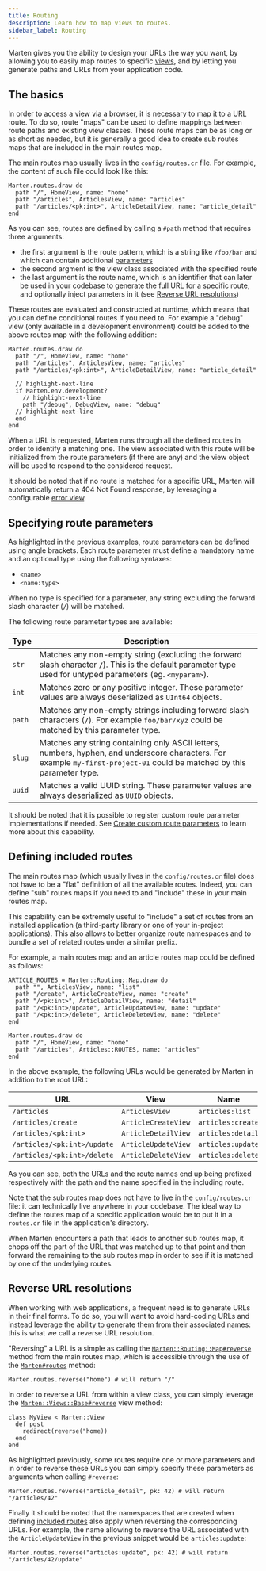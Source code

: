 ```yaml
---
title: Routing
description: Learn how to map views to routes.
sidebar_label: Routing
---
```


Marten gives you the ability to design your URLs the way you want, by allowing you to easily map routes to specific [views](./introduction), and by letting you generate paths and URLs from your application code.

## The basics

In order to access a view via a browser, it is necessary to map it to a URL route. To do so, route "maps" can be used to define mappings between route paths and existing view classes. These route maps can be as long or as short as needed, but it is generally a good idea to create sub routes maps that are included in the main routes map.

The main routes map usually lives in the `config/routes.cr` file. For example, the content of such file could look like this:

```crystal
Marten.routes.draw do
  path "/", HomeView, name: "home"
  path "/articles", ArticlesView, name: "articles"
  path "/articles/<pk:int>", ArticleDetailView, name: "article_detail"
end
```

As you can see, routes are defined by calling a `#path` method that requires three arguments:

* the first argument is the route pattern, which is a string like `/foo/bar` and which can contain additional [parameters](#specifying-route-parameters)
* the second argment is the view class associated with the specified route
* the last argument is the route name, which is an identifier that can later be used in your codebase to generate the full URL for a specific route, and optionally inject parameters in it (see [Reverse URL resolutions](#reverse-url-resolutions))

These routes are evaluated and constructed at runtime, which means that you can define conditional routes if you need to. For example a "debug" view (only available in a development environment) could be added to the above routes map with the following addition:

```crystal
Marten.routes.draw do
  path "/", HomeView, name: "home"
  path "/articles", ArticlesView, name: "articles"
  path "/articles/<pk:int>", ArticleDetailView, name: "article_detail"

  // highlight-next-line
  if Marten.env.development?
    // highlight-next-line
    path "/debug", DebugView, name: "debug"
  // highlight-next-line
  end
end
```

When a URL is requested, Marten runs through all the defined routes in order to identify a matching one. The view associated with this route will be initialized from the route parameters (if there are any) and the view object will be used to respond to the considered request.

It should be noted that if no route is matched for a specific URL, Marten will automatically return a 404 Not Found response, by leveraging a configurable [error view](./error-views).

## Specifying route parameters

As highlighted in the previous examples, route parameters can be defined using angle brackets. Each route parameter must define a mandatory name and an optional type using the following syntaxes:

* `<name>`
* `<name:type>`

When no type is specified for a parameter, any string excluding the forward slash character (**`/`**) will be matched.

The following route parameter types are available:

| Type | Description |
| ----------- | ----------- |
| `str` | Matches any non-empty string (excluding the forward slash character **`/`**). This is the default parameter type used for untyped parameters (eg. `<myparam>`). |
| `int` | Matches zero or any positive integer. These parameter values are always deserialized as `UInt64` objects. |
| `path` | Matches any non-empty strings including forward slash characters (**`/`**). For example `foo/bar/xyz` could be matched by this parameter type. |
| `slug` | Matches any string containing only ASCII letters, numbers, hyphen, and underscore characters. For example `my-first-project-01` could be matched by this parameter type. |
| `uuid` | Matches a valid UUID string. These parameter values are always deserialized as `UUID` objects. |

It should be noted that it is possible to register custom route parameter implementations if needed. See [Create custom route parameters](./how-to/create-custom-route-parameters) to learn more about this capability.

## Defining included routes

The main routes map (which usually lives in the `config/routes.cr` file) does not have to be a "flat" definition of all the available routes. Indeed, you can define "sub" routes maps if you need to and "include" these in your main routes map.

This capability can be extremely useful to "include" a set of routes from an installed application (a third-party library or one of your in-project applications). This also allows to better organize route namespaces and to bundle a set of related routes under a similar prefix.

For example, a main routes map and an article routes map could be defined as follows:

```crystal
ARTICLE_ROUTES = Marten::Routing::Map.draw do
  path "", ArticlesView, name: "list"
  path "/create", ArticleCreateView, name: "create"
  path "/<pk:int>", ArticleDetailView, name: "detail"
  path "/<pk:int>/update", ArticleUpdateView, name: "update"
  path "/<pk:int>/delete", ArticleDeleteView, name: "delete"
end

Marten.routes.draw do
  path "/", HomeView, name: "home"
  path "/articles", Articles::ROUTES, name: "articles"
end
```

In the above example, the following URLs would be generated by Marten in addition to the root URL:

| URL | View | Name |
| --- | ---- | ---- |
| `/articles` | `ArticlesView` | `articles:list` |
| `/articles/create` | `ArticleCreateView` | `articles:create` |
| `/articles/<pk:int>` | `ArticleDetailView` | `articles:detail` |
| `/articles/<pk:int>/update` | `ArticleUpdateView` | `articles:update` |
| `/articles/<pk:int>/delete` | `ArticleDeleteView` | `articles:delete` |

As you can see, both the URLs and the route names end up being prefixed respectively with the path and the name specified in the including route.

Note that the sub routes map does not have to live in the `config/routes.cr` file: it can technically live anywhere in your codebase. The ideal way to define the routes map of a specific application would be to put it in a `routes.cr` file in the application's directory.

When Marten encounters a path that leads to another sub routes map, it chops off the part of the URL that was matched up to that point and then forward the remaining to the sub routes map in order to see if it is matched by one of the underlying routes.

## Reverse URL resolutions

When working with web applications, a frequent need is to generate URLs in their final forms. To do so, you will want to avoid hard-coding URLs and instead leverage the ability to generate them from their associated names: this is what we call a reverse URL resolution.

"Reversing" a URL is a simple as calling the [`Marten::Routing::Map#reverse`](pathname:///api/Marten/Routing/Map.html#reverse(name%3AString|Symbol%2Cparams%3AHash(String|Symbol%2CParameter%3A%3ATypes))-instance-method) method from the main routes map, which is accessible through the use of the [`Marten#routes`](pathname:///api/Marten.html#routes-class-method) method:

```crystal
Marten.routes.reverse("home") # will return "/"
```

In order to reverse a URL from within a view class, you can simply leverage the [`Marten::Views::Base#reverse`](pathname:///api/Marten/Views/Base.html#reverse(*args%2C**options)-instance-method) view method:

```crystal
class MyView < Marten::View
  def post
    redirect(reverse("home))
  end
end
```

As highlighted previously, some routes require one or more parameters and in order to reverse these URLs you can simply specify these parameters as arguments when calling `#reverse`:

```crystal
Marten.routes.reverse("article_detail", pk: 42) # will return "/articles/42"
```

Finally it should be noted that the namespaces that are created when defining [included routes](#defining-included-routes) also apply when reversing the corresponding URLs. For example, the name allowing to reverse the URL associated with the `ArticleUpdateView` in the previous snippet would be `articles:update`:

```crystal
Marten.routes.reverse("articles:update", pk: 42) # will return "/articles/42/update"
```

